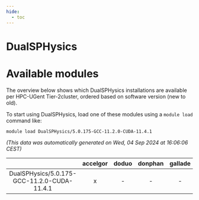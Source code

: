 ```yaml
---
hide:
  - toc
---
```


DualSPHysics
============

# Available modules


The overview below shows which DualSPHysics installations are available per HPC-UGent Tier-2cluster, ordered based on software version (new to old).

To start using DualSPHysics, load one of these modules using a `module load` command like:

```shell
module load DualSPHysics/5.0.175-GCC-11.2.0-CUDA-11.4.1
```

*(This data was automatically generated on Wed, 04 Sep 2024 at 16:06:06 CEST)*  

| |accelgor|doduo|donphan|gallade|joltik|shinx|skitty|
| :---: | :---: | :---: | :---: | :---: | :---: | :---: | :---: |
|DualSPHysics/5.0.175-GCC-11.2.0-CUDA-11.4.1|x|-|-|-|x|-|-|
